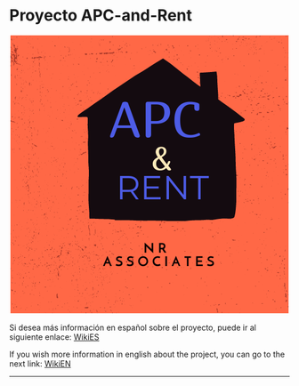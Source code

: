 
# Proyecto APC-and-Rent
<p align="center"><img src="img/logo.png"> </p>


<p align="align">
  
  Si desea más información en español sobre el proyecto, puede ir al siguiente enlace:   [WikiES](https://github.com/nuhazet6/APC-and-Rent/wiki)

  If you wish more information in english about the project, you can go to the next link: [WikiEN](https://github.com/nuhazet6/APC-and-Rent/wiki/Home-EN)
  
</p>
<hr>
